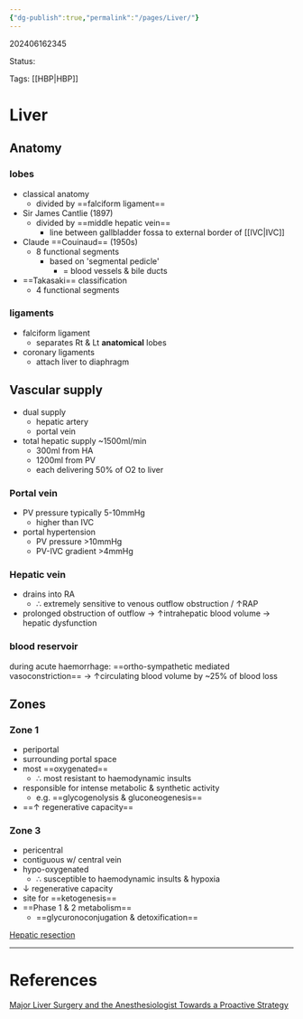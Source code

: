 ```yaml
---
{"dg-publish":true,"permalink":"/pages/Liver/"}
---
```



202406162345

Status: 

Tags: [[HBP\|HBP]]

# Liver

## Anatomy
### lobes
- classical anatomy
	- divided by ==falciform ligament==
- Sir James Cantlie (1897)
	- divided by ==middle hepatic vein==
		- line between gallbladder fossa to external border of [[IVC\|IVC]]
- Claude ==Couinaud== (1950s)
	- 8 functional segments
		- based on 'segmental pedicle'
			- = blood vessels & bile ducts
- ==Takasaki== classification
	- 4 functional segments
### ligaments
- falciform ligament
	- separates Rt & Lt **anatomical** lobes
- coronary ligaments
	- attach liver to diaphragm
## Vascular supply
- dual supply
	- hepatic artery
	- portal vein
- total hepatic supply ~1500ml/min
	- 300ml from HA
	- 1200ml from PV
	- each delivering 50% of O2 to liver
### Portal vein
- PV pressure typically 5-10mmHg
	- higher than IVC
- portal hypertension
	- PV pressure >10mmHg
	- PV-IVC gradient >4mmHg
### Hepatic vein
- drains into RA
	- ∴ extremely sensitive to venous outflow obstruction / ↑RAP
- prolonged obstruction of outflow → ↑intrahepatic blood volume → hepatic dysfunction
### blood reservoir
during acute haemorrhage: ==ortho-sympathetic mediated vasoconstriction== → ↑circulating blood volume by ~25% of blood loss

## Zones
### Zone 1
- periportal
- surrounding portal space
- most ==oxygenated==
	- ∴ most resistant to haemodynamic insults
- responsible for intense metabolic & synthetic activity
	- e.g. ==glycogenolysis & gluconeogenesis==
- ==↑ regenerative capacity==

### Zone 3
- pericentral
- contiguous w/ central vein
- hypo-oxygenated
	- ∴ susceptible to haemodynamic insults & hypoxia
- ↓ regenerative capacity
- site for ==ketogenesis==
- ==Phase 1 & 2 metabolism==
	- ==glycuronoconjugation & detoxification==

[Hepatic resection](../Knowledge/Medicine/Hepatic%20resection.md)

___
# References
[Major Liver Surgery and the Anesthesiologist Towards a Proactive Strategy](../Reference%20notes/Readwise/Articles/Major%20Liver%20Surgery%20and%20the%20Anesthesiologist%20Towards%20a%20Proactive%20Strategy.md)